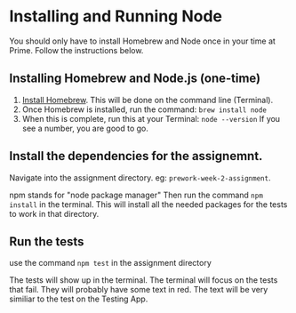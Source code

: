 # Installing and Running Node
You should only have to install Homebrew and Node once in your time at Prime. Follow the instructions below.

## Installing Homebrew and Node.js (one-time)
1. [Install Homebrew](http://brew.sh/). This will be done on the command line (Terminal). 
2. Once Homebrew is installed, run the command: `brew install node`
3. When this is complete, run this at your Terminal: `node --version` If you see a number, you are good to go.


## Install the dependencies for the assignemnt.

Navigate into the assignment directory. eg: `prework-week-2-assignment`.

npm stands for "node package manager"
Then run the command `npm install` in the terminal.  This will install all the needed packages for the tests to work in that directory. 


## Run the tests
use the command `npm test` in the assignment directory

The tests will show up in the terminal. The terminal will focus on the tests that fail. They will probably have some text in red. The text will be very similiar to the test on the Testing App. 
